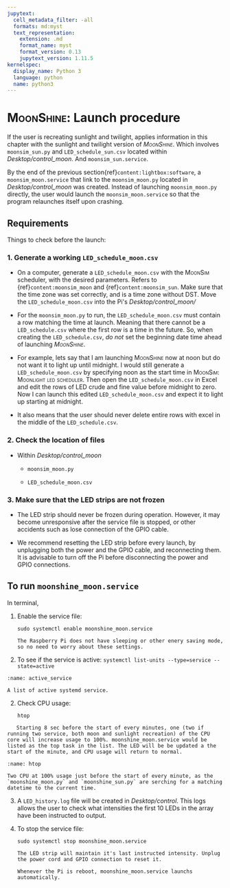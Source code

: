 ```yaml
---
jupytext:
  cell_metadata_filter: -all
  formats: md:myst
  text_representation:
    extension: .md
    format_name: myst
    format_version: 0.13
    jupytext_version: 1.11.5
kernelspec:
  display_name: Python 3
  language: python
  name: python3
---
```


# <span style="font-variant:small-caps;">MoonShine</span>: Launch procedure

If the user is recreating sunlight and twilight, applies information in this chapter with the sunlight and twilight version of _<span style="font-variant:small-caps;">MoonShine</span>_. Which involves `moonsim_sun.py` and `LED_schedule_sun.csv` located within *Desktop/control_moon*. And `moonsim_sun.service`.
  
By the end of the previous section{ref}`content:lightbox:software`, a `moonsim_moon.service` that link to the `moonsim_moon.py` located in *Desktop/control_moon* was created. Instead of launching `moonsim_moon.py` directly, the user would launch the `moonsim_moon.service` so that the program relaunches itself upon crashing.

## Requirements

Things to check before the launch:

### 1. Generate a working `LED_schedule_moon.csv`

- On a computer, generate a `LED_schedule_moon.csv` with the <span style="font-variant:small-caps;">MoonSim</span> scheduler, with the  desired parameters. Refers to {ref}`content:moonsim_moon` and {ref}`content:moonsim_sun`. Make sure that the time zone was set correctly, and is a time zone without DST. Move the `LED_schedule_moon.csv` into the Pi's *Desktop/control_moon/*

- For the `moonsim_moon.py` to run, the `LED_schedule_moon.csv` must contain a row matching the time at launch. Meaning that there cannot be a `LED_schedule.csv` where the first row is a time in the future. So, when creating the `LED_schedule.csv`, _do not_ set the beginning date time ahead of launching _<span style="font-variant:small-caps;">MoonShine</span>_.

- For example, lets say that I am launching <span style="font-variant:small-caps;">MoonShine</span> now at noon but do not want it to light up until midnight. I would still generate a `LED_schedule_moon.csv` by specifying noon as the start time in <span style="font-variant:small-caps;">MoonSim: Moonlight led scheduler</span>. Then open the `LED_schedule_moon.csv` in Excel and edit the rows of LED crude and fine value before midnight to zero. Now I can launch this edited `LED_schedule_moon.csv` and expect it to light up starting at midnight.

- It also means that the user should never delete entire rows with excel in the middle of the  `LED_schedule.csv`.

### 2. Check the location of files

- Within *Desktop/control_moon*
  
  - `moonsim_moon.py`
  
  - `LED_schedule_moon.csv`

### 3. Make sure that the LED strips are not frozen

- The LED strip should never be frozen during operation. However, it may become unresponsive after the service file is stopped, or other accidents such as lose connection of the GPIO cable.

- We recommend resetting the LED strip before every launch, by unplugging both the power and the GPIO cable, and reconnecting them. It is advisable to turn off the Pi before disconnecting the power and GPIO connections. 

## To run `moonshine_moon.service`

In terminal,

1. Enable the service file:
   
   `sudo systemctl enable moonshine_moon.service`
   
      ```{note}
      The Raspberry Pi does not have sleeping or other enery saving mode, so no need to worry about these settings.
      ```
2. To see if the service is active:
    `systemctl list-units --type=service --state=active`
    
```{figure} /images/active_service.png
:name: active_service

A list of active systemd service.
```

2. Check CPU usage:
   
   `htop`
   
```{note}
   Starting 8 sec before the start of every minutes, one (two if running two service, both moon and sunlight recreation) of the CPU core will increase usage to 100%. moonshine_moon.service would be listed as the top task in the list. The LED will be be updated a the start of the minute, and CPU usage will return to normal.
```
```{figure} /images/htop.png
:name: htop

Two CPU at 100% usage just before the start of every minute, as the `moonshine_moon.py` and `moonshine_sun.py` are serching for a matching datetime to the current time. 
```

3. A `LED_history.log` file will be created in *Desktop/control*. This logs allows the user to check what intensities the first 10 LEDs in the array have been instructed to output.

4. To stop the service file:
   
   `sudo systemctl stop moonshine_moon.service`
   
   ```{note}
   The LED strip will maintain it's last instructed intensity. Unplug the power cord and GPIO connection to reset it.
   ```
   
   ```{note}
   Whenever the Pi is reboot, moonshine_moon.service launchs automatically.
   ```